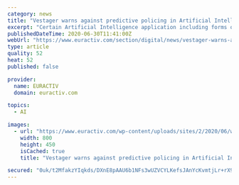 ```yaml
---
category: news
title: "Vestager warns against predictive policing in Artificial Intelligence"
excerpt: "Certain Artificial Intelligence application including forms of predictive policing are 'not acceptable' in the EU, the European Commission's Vice-President for Digital policy,"
publishedDateTime: 2020-06-30T11:41:00Z
webUrl: "https://www.euractiv.com/section/digital/news/vestager-warns-against-predictive-policing-in-artificial-intelligence/"
type: article
quality: 52
heat: 52
published: false

provider:
  name: EURACTIV
  domain: euractiv.com

topics:
  - AI

images:
  - url: "https://www.euractiv.com/wp-content/uploads/sites/2/2020/06/w_56157190-800x450.jpg"
    width: 800
    height: 450
    isCached: true
    title: "Vestager warns against predictive policing in Artificial Intelligence"

secured: "0uk/t2MfakzYIqkds/DXnE8pAAU6b1NFs3wUZVCYLKefsJAnYcKvmtjLr+rX9mPvknwhW9DB47G75UHvJ1CbOGd73JPu1mn6fhHnl+bqruM8aqPlsoBX+fRTWsRUu1eHQEuE3lWMlt3UIYTjiFkGR1s31IkVEg8Cfr080KEkZT5AmqA3MLBjUTKG3Lb5gvD1l6NILD0tmLkj7Z5ummREOodolZm0fzIihc+R1+lopenYDDs3NuozqX7Z+KSns113Lg+Esz7vbr+N31Krgp0p1ZQGftt8xPmycuJt8cWG5fer5c6kb8gSg/NE8+q6KyGktf3pY0ecKHsxk4abbzFo+A==;noT6qsqtlUbqP2fdemTeRQ=="
---
```


